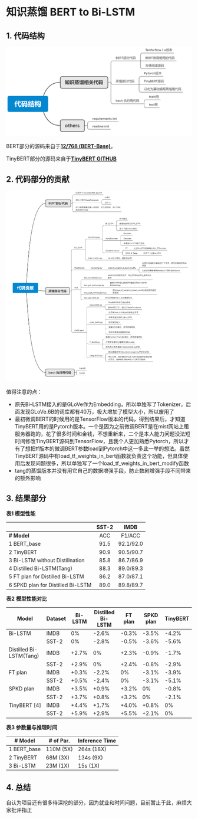 # 知识蒸馏 BERT to Bi-LSTM

## 1. 代码结构

<img src="./img/代码结构.png" style="zoom:50%;" />

BERT部分的源码来自于[**12/768 (BERT-Base)**](https://storage.googleapis.com/bert_models/2020_02_20/uncased_L-12_H-768_A-12.zip)，

TinyBERT部分的源码来自于[**TinyBERT GITHUB**](https://github.com/huawei-noah/Pretrained-Language-Model/tree/master/TinyBERT)

## 2. 代码部分的贡献

<img src="./img/代码贡献.png" style="zoom:75%;" />

 值得注意的点：

* 原先Bi-LSTM接入的是GLoVe作为Embedding，所以单独写了Tokenizer，后面发现GLoVe.6B的词库都有40万，极大增加了模型大小，所以废用了
* 最初微调BERT的时候用的是TensorFlow版本的代码，得到结果后，才知道TinyBERT用的是Pytorch版本。一个是因为之前微调BERT是在mist网站上租服务器跑的，花了很多时间和金钱，不想重新来，二个是本人能力问题没法短时间修改TinyBERT源码到TensorFlow，且我个人更加熟悉Pytorch，所以才有了想把tf版本的微调BERT参数load到Pytorch中这一多此一举的想法。虽然TinyBERT源码中有load_tf_weights_in_bert函数就负责这个功能，但具体使用后发现问题很多，所以单独写了一个load_tf_weights_in_bert_modify函数
* tang的蒸馏版本并没有用它自己的数据增强手段，防止数剧增强手段不同带来的额外影响

## 3. 结果部分

**表1 模型性能**

|                                        | SST-2 |   IMDB    |
| -------------------------------------- | :---: | :-------: |
| **#    Model**                         |  ACC  |  F1/ACC   |
| 1     BERT_base                        | 91.5  | 92.1/92.0 |
| 2    TinyBERT                          | 90.9  | 90.5/90.7 |
| 3     Bi-LSTM without  Distillnation   | 85.8  | 86.7/86.9 |
| 4     Distilled  Bi-LSTM(Tang)         | 88.3  | 89.0/89.3 |
| 5     FT plan for Distilled Bi-LSTM    | 86.2  | 87.0/87.1 |
| 6     SPKD plan for Distilled  Bi-LSTM | 89.0  | 89.8/89.7 |

 

**表2** **模型性能对比**

| Model                   | Dataset | Bi-LSTM | Distilled Bi-LSTM | FT plan | SPKD plan | TinyBERT |
| ----------------------- | ------- | ------- | ----------------- | ------- | --------- | -------- |
| Bi-LSTM                 | IMDB    | 0%      | -2.6%             | -0.3%   | -3.5%     | -4.2%    |
|                         | SST-2   | 0%      | -2.8%             | -0.5%   | -3.6%     | -5.6%    |
| Distilled Bi-LSTM(Tang) | IMDB    | +2.7%   | 0%                | +2.3%   | -0.9%     | -1.7%    |
|                         | SST-2   | +2.9%   | 0%                | +2.4%   | -0.8%     | -2.9%    |
| FT plan                 | IMDB    | +0.3%   | -2.2%             | 0%      | -3.1%     | -3.9%    |
|                         | SST-2   | +0.5%   | -2.4%             | 0%      | -3.1%     | -5.1%    |
| SPKD plan               | IMDB    | +3.5%   | +0.9%             | +3.2%   | 0%        | -0.8%    |
|                         | SST-2   | +3.7%   | +0.8%             | +3.2%   | 0%        | -2.1%    |
| TinyBERT [4]            | IMDB    | +4.4%   | +1.7%             | +4.0%   | +0.8%     | 0%       |
|                         | SST-2   | +5.9%   | +2.9%             | +5.5%   | +2.1%     | 0%       |

 

**表3 参数量与推理时间**

| **#**    Model  | # of Par. | Inference Time |
| --------------- | --------- | -------------- |
| 1     BERT_base | 110M (5X) | 264s (18X)     |
| 2     TinyBERT  | 68M (3X)  | 134s (9X)      |
| 3     Bi-LSTM   | 23M (1X)  | 15s (1X)       |

## 4. 总结

自认为项目还有很多待深挖的部分，因为就业和时间问题，目前暂止于此，麻烦大家批评指正